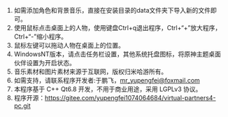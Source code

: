 1. 如需添加角色和背景音乐，直接在安装目录的data文件夹下导入新的文件即可。
2. 使用鼠标点击桌面上的人物，使用键盘Ctrl+q退出程序，Ctrl+“+”放大程序，Ctrl+“-”缩小程序。
3. 鼠标左键可以拖动人物在桌面上的位置。
4. WindowsNT版本，请点击任务栏设置，其他系统托盘图标，将原神主题桌面伙伴设置为开启状态。
5. 音乐素材和图片素材来源于互联网，版权归米哈游所有。
6. 如需支持，请联系程序开发者:于鹏飞，mr_yupengfei@foxmail.com
7. 本程序基于 C++ Qt6.8 开发，不用于商业用途，采用 LGPLv3 协议。
8. 程序开源：https://gitee.com/yupengfei1074064684/virtual-partners4-pc.git
